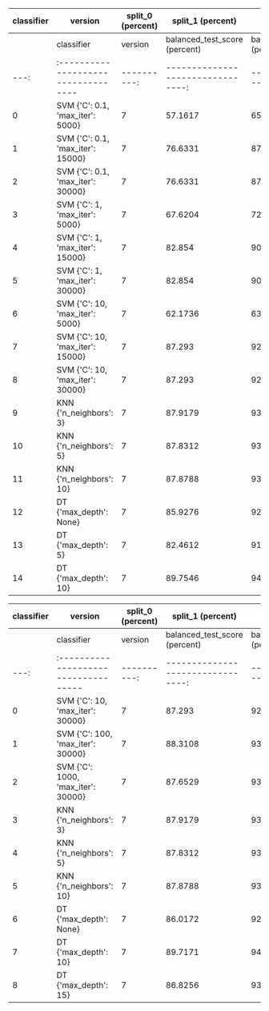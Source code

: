 | classifier   | version   | split_0 (percent)   | split_1 (percent)   | split_2 (percent)   | split_3 (percent)   | split_4 (percent)   | mean (percent)   | std (percent)   |
|--------------|-----------|---------------------|---------------------|---------------------|---------------------|---------------------|------------------|-----------------|
|    | classifier                        |   version |   balanced_test_score (percent) |   balanced_pooled_test_score (percent) |   time (s) |
|---:|:----------------------------------|----------:|--------------------------------:|---------------------------------------:|-----------:|
|  0 | SVM {'C': 0.1, 'max_iter': 5000}  |         7 |                         57.1617 |                                65.8837 | 220.16     |
|  1 | SVM {'C': 0.1, 'max_iter': 15000} |         7 |                         76.6331 |                                87.3246 | 569.746    |
|  2 | SVM {'C': 0.1, 'max_iter': 30000} |         7 |                         76.6331 |                                87.3246 | 572.636    |
|  3 | SVM {'C': 1, 'max_iter': 5000}    |         7 |                         67.6204 |                                72.3443 | 261.919    |
|  4 | SVM {'C': 1, 'max_iter': 15000}   |         7 |                         82.854  |                                90.4688 | 337.652    |
|  5 | SVM {'C': 1, 'max_iter': 30000}   |         7 |                         82.854  |                                90.4688 | 352.969    |
|  6 | SVM {'C': 10, 'max_iter': 5000}   |         7 |                         62.1736 |                                63.4694 | 219.252    |
|  7 | SVM {'C': 10, 'max_iter': 15000}  |         7 |                         87.293  |                                92.9148 | 310.739    |
|  8 | SVM {'C': 10, 'max_iter': 30000}  |         7 |                         87.293  |                                92.9148 | 313.072    |
|  9 | KNN {'n_neighbors': 3}            |         7 |                         87.9179 |                                93.8378 |   1.63481  |
| 10 | KNN {'n_neighbors': 5}            |         7 |                         87.8312 |                                93.7937 |   0.487944 |
| 11 | KNN {'n_neighbors': 10}           |         7 |                         87.8788 |                                93.8677 |   0.382654 |
| 12 | DT {'max_depth': None}            |         7 |                         85.9276 |                                92.7165 |   0.630333 |
| 13 | DT {'max_depth': 5}               |         7 |                         82.4612 |                                91.5234 |   0.392374 |
| 14 | DT {'max_depth': 10}              |         7 |                         89.7546 |                                94.8278 |   0.581013 |

| classifier   | version   | split_0 (percent)   | split_1 (percent)   | split_2 (percent)   | split_3 (percent)   | split_4 (percent)   | mean (percent)   | std (percent)   |
|--------------|-----------|---------------------|---------------------|---------------------|---------------------|---------------------|------------------|-----------------|
|    | classifier                         |   version |   balanced_test_score (percent) |   balanced_pooled_test_score (percent) |   time (s) |
|---:|:-----------------------------------|----------:|--------------------------------:|---------------------------------------:|-----------:|
|  0 | SVM {'C': 10, 'max_iter': 30000}   |         7 |                         87.293  |                                92.9148 | 298.224    |
|  1 | SVM {'C': 100, 'max_iter': 30000}  |         7 |                         88.3108 |                                93.7225 | 274.763    |
|  2 | SVM {'C': 1000, 'max_iter': 30000} |         7 |                         87.6529 |                                93.2085 | 317.862    |
|  3 | KNN {'n_neighbors': 3}             |         7 |                         87.9179 |                                93.8378 |   1.6618   |
|  4 | KNN {'n_neighbors': 5}             |         7 |                         87.8312 |                                93.7937 |   0.478069 |
|  5 | KNN {'n_neighbors': 10}            |         7 |                         87.8788 |                                93.8677 |   0.408358 |
|  6 | DT {'max_depth': None}             |         7 |                         86.0172 |                                92.8247 |   0.650055 |
|  7 | DT {'max_depth': 10}               |         7 |                         89.7171 |                                94.7903 |   0.554914 |
|  8 | DT {'max_depth': 15}               |         7 |                         86.8256 |                                93.1027 |   0.609542 |
